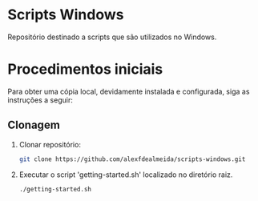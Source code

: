 # Scripts Windows 
Repositório destinado a scripts que são utilizados no Windows.

# Procedimentos iniciais
Para obter uma cópia local, devidamente instalada e configurada, siga as instruções a seguir:

## Clonagem

1. Clonar repositório:
	```sh
	git clone https://github.com/alexfdealmeida/scripts-windows.git
	```

2. Executar o script 'getting-started.sh' localizado no diretório raiz.
	```sh
	./getting-started.sh
	```